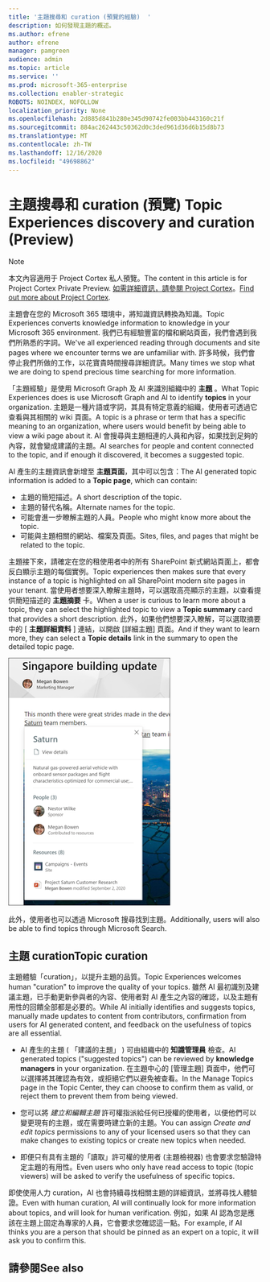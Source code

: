 ```yaml
---
title: '主題搜尋和 curation (預覽的經驗)  '
description: 如何發現主題的概述。
ms.author: efrene
author: efrene
manager: pamgreen
audience: admin
ms.topic: article
ms.service: ''
ms.prod: microsoft-365-enterprise
ms.collection: enabler-strategic
ROBOTS: NOINDEX, NOFOLLOW
localization_priority: None
ms.openlocfilehash: 2d885d841b280e345d90742fe003bb443160c21f
ms.sourcegitcommit: 884ac262443c50362d0c3ded961d36d6b15d8b73
ms.translationtype: MT
ms.contentlocale: zh-TW
ms.lasthandoff: 12/16/2020
ms.locfileid: "49698862"
---
```

# <a name="topic-experiences-discovery-and-curation-preview"></a><span data-ttu-id="21ac1-103">主題搜尋和 curation (預覽) </span><span class="sxs-lookup"><span data-stu-id="21ac1-103">Topic Experiences discovery and curation (Preview)</span></span>

> [!Note] 
> <span data-ttu-id="21ac1-104">本文內容適用于 Project Cortex 私人預覽。</span><span class="sxs-lookup"><span data-stu-id="21ac1-104">The content in this article is for Project Cortex Private Preview.</span></span> <span data-ttu-id="21ac1-105">[如需詳細資訊，請參閱 Project Cortex](https://aka.ms/projectcortex)。</span><span class="sxs-lookup"><span data-stu-id="21ac1-105">[Find out more about Project Cortex](https://aka.ms/projectcortex).</span></span>

<span data-ttu-id="21ac1-106">主題會在您的 Microsoft 365 環境中，將知識資訊轉換為知識。</span><span class="sxs-lookup"><span data-stu-id="21ac1-106">Topic Experiences converts knowledge information to knowledge in your Microsoft 365 environment.</span></span> <span data-ttu-id="21ac1-107">我們已有經驗豐富的檔和網站頁面，我們會遇到我們所熟悉的字詞。</span><span class="sxs-lookup"><span data-stu-id="21ac1-107">We've all experienced reading through documents and site pages where we encounter terms we are unfamiliar with.</span></span> <span data-ttu-id="21ac1-108">許多時候，我們會停止我們所做的工作，以花寶貴時間搜尋詳細資訊。</span><span class="sxs-lookup"><span data-stu-id="21ac1-108">Many times we stop what we are doing to spend precious time searching for more information.</span></span>

<span data-ttu-id="21ac1-109">「主題經驗」是使用 Microsoft Graph 及 AI 來識別組織中的 **主題** 。</span><span class="sxs-lookup"><span data-stu-id="21ac1-109">What Topic Experiences does is use Microsoft Graph and AI to identify **topics** in your organization.</span></span>  <span data-ttu-id="21ac1-110">主題是一種片語或字詞，其具有特定意義的組織，使用者可透過它查看與其相關的 wiki 頁面。</span><span class="sxs-lookup"><span data-stu-id="21ac1-110">A topic is a phrase or term that has a specific meaning to an organization, where users would benefit by being able to view a wiki page about it.</span></span> <span data-ttu-id="21ac1-111">AI 會搜尋與主題相連的人員和內容，如果找到足夠的內容，就會變成建議的主題。</span><span class="sxs-lookup"><span data-stu-id="21ac1-111">AI searches for people and content connected to the topic, and if enough it discovered, it becomes a suggested topic.</span></span>

<span data-ttu-id="21ac1-112">AI 產生的主題資訊會新增至 **主題頁面**，其中可以包含：</span><span class="sxs-lookup"><span data-stu-id="21ac1-112">The AI generated topic information is added to a **Topic page**, which can contain:</span></span>
- <span data-ttu-id="21ac1-113">主題的簡短描述。</span><span class="sxs-lookup"><span data-stu-id="21ac1-113">A short description of the topic.</span></span>
- <span data-ttu-id="21ac1-114">主題的替代名稱。</span><span class="sxs-lookup"><span data-stu-id="21ac1-114">Alternate names for the topic.</span></span>
- <span data-ttu-id="21ac1-115">可能會進一步瞭解主題的人員。</span><span class="sxs-lookup"><span data-stu-id="21ac1-115">People who might know more about the topic.</span></span>
- <span data-ttu-id="21ac1-116">可能與主題相關的網站、檔案及頁面。</span><span class="sxs-lookup"><span data-stu-id="21ac1-116">Sites, files, and pages that might be related to the topic.</span></span>

<span data-ttu-id="21ac1-117">主題接下來，請確定在您的租使用者中的所有 SharePoint 新式網站頁面上，都會反白顯示主題的每個實例。</span><span class="sxs-lookup"><span data-stu-id="21ac1-117">Topic experiences then makes sure that every instance of a topic is highlighted on all SharePoint modern site pages in your tenant.</span></span> <span data-ttu-id="21ac1-118">當使用者想要深入瞭解主題時，可以選取高亮顯示的主題，以查看提供簡短描述的 **主題摘要** 卡。</span><span class="sxs-lookup"><span data-stu-id="21ac1-118">When a user is curious to learn more about a topic, they can select the highlighted topic to view a **Topic summary** card that provides a short description.</span></span> <span data-ttu-id="21ac1-119">此外，如果他們想要深入瞭解，可以選取摘要中的 [ **主題詳細資料** ] 連結，以開啟 [詳細主題] 頁面。</span><span class="sxs-lookup"><span data-stu-id="21ac1-119">And if they want to learn more, they can select a **Topic details** link in the summary to open the detailed topic page.</span></span>

![主題要聞](../media/knowledge-management/saturn.png) </br>

<span data-ttu-id="21ac1-121">此外，使用者也可以透過 Microsoft 搜尋找到主題。</span><span class="sxs-lookup"><span data-stu-id="21ac1-121">Additionally, users will also be able to find topics through Microsoft Search.</span></span>


## <a name="topic-curation"></a><span data-ttu-id="21ac1-122">主題 curation</span><span class="sxs-lookup"><span data-stu-id="21ac1-122">Topic curation</span></span>

<span data-ttu-id="21ac1-123">主題體驗「curation」，以提升主題的品質。</span><span class="sxs-lookup"><span data-stu-id="21ac1-123">Topic Experiences welcomes human "curation" to improve the quality of your topics.</span></span> <span data-ttu-id="21ac1-124">雖然 AI 最初識別及建議主題，已手動更新參與者的內容、使用者對 AI 產生之內容的確認，以及主題有用性的回饋全部都是必要的。</span><span class="sxs-lookup"><span data-stu-id="21ac1-124">While AI initially identifies and suggests topics, manually made updates to content from contributors, confirmation from users for AI generated content, and feedback on the usefulness of topics are all essential.</span></span>

- <span data-ttu-id="21ac1-125">AI 產生的主題 ( 「建議的主題」 ) 可由組織中的 **知識管理員** 檢查。</span><span class="sxs-lookup"><span data-stu-id="21ac1-125">AI generated topics ("suggested topics") can be reviewed by **knowledge managers** in your organization.</span></span> <span data-ttu-id="21ac1-126">在主題中心的 [管理主題] 頁面中，他們可以選擇將其確認為有效，或拒絕它們以避免被查看。</span><span class="sxs-lookup"><span data-stu-id="21ac1-126">In the Manage Topics page in the Topic Center, they can choose to confirm them as valid, or reject them to prevent them from being viewed.</span></span>

- <span data-ttu-id="21ac1-127">您可以將 *建立和編輯主題* 許可權指派給任何已授權的使用者，以便他們可以變更現有的主題，或在需要時建立新的主題。</span><span class="sxs-lookup"><span data-stu-id="21ac1-127">You can assign *Create and edit topics* permissions to any of your licensed users so that they can make changes to existing topics or create new topics when needed.</span></span> 

- <span data-ttu-id="21ac1-128">即便只有具有主題的「讀取」許可權的使用者 (主題檢視器) 也會要求您驗證特定主題的有用性。</span><span class="sxs-lookup"><span data-stu-id="21ac1-128">Even users who only have read access to topic (topic viewers) will be asked to verify the usefulness of specific topics.</span></span>

<span data-ttu-id="21ac1-129">即使使用人力 curation，AI 也會持續尋找相關主題的詳細資訊，並將尋找人體驗證。</span><span class="sxs-lookup"><span data-stu-id="21ac1-129">Even with human curation, AI will continually look for more information about topics, and will look for human verification.</span></span> <span data-ttu-id="21ac1-130">例如，如果 AI 認為您是應該在主題上固定為專家的人員，它會要求您確認這一點。</span><span class="sxs-lookup"><span data-stu-id="21ac1-130">For example, if AI thinks you are a person that should be pinned as an expert on a topic, it will ask you to confirm this.</span></span> 

















## <a name="see-also"></a><span data-ttu-id="21ac1-131">請參閱</span><span class="sxs-lookup"><span data-stu-id="21ac1-131">See also</span></span>



  






